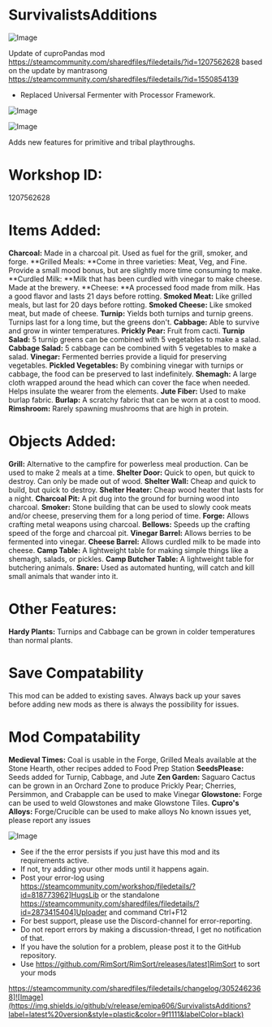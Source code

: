 # SurvivalistsAdditions

![Image](https://i.imgur.com/buuPQel.png)

Update of cuproPandas mod https://steamcommunity.com/sharedfiles/filedetails/?id=1207562628
based on the update by mantrasong https://steamcommunity.com/sharedfiles/filedetails/?id=1550854139

- Replaced Universal Fermenter with Processor Framework.

![Image](https://i.imgur.com/pufA0kM.png)

	
![Image](https://i.imgur.com/Z4GOv8H.png)

Adds new features for primitive and tribal playthroughs.

# Workshop ID:

1207562628

# Items Added:

**Charcoal:** Made in a charcoal pit. Used as fuel for the grill, smoker, and forge.
**Grilled Meals: **Come in three varieties: Meat, Veg, and Fine. Provide a small mood bonus, but are slightly more time consuming to make.
**Curdled Milk: **Milk that has been curdled with vinegar to make cheese. Made at the brewery.
**Cheese: **A processed food made from milk. Has a good flavor and lasts 21 days before rotting.
**Smoked Meat:** Like grilled meals, but last for 20 days before rotting.
**Smoked Cheese:** Like smoked meat, but made of cheese.
**Turnip:** Yields both turnips and turnip greens. Turnips last for a long time, but the greens don't.
**Cabbage:** Able to survive and grow in winter temperatures.
**Prickly Pear:** Fruit from cacti.
**Turnip Salad:** 5 turnip greens can be combined with 5 vegetables to make a salad.
**Cabbage Salad:** 5 cabbage can be combined with 5 vegetables to make a salad.
**Vinegar:** Fermented berries provide a liquid for preserving vegetables.
**Pickled Vegetables:** By combining vinegar with turnips or cabbage, the food can be preserved to last indefinitely.
**Shemagh:** A large cloth wrapped around the head which can cover the face when needed. Helps insulate the wearer from the elements.
**Jute Fiber:** Used to make burlap fabric.
**Burlap:** A scratchy fabric that can be worn at a cost to mood.
**Rimshroom:** Rarely spawning mushrooms that are high in protein.

# Objects Added:

**Grill:** Alternative to the campfire for powerless meal production. Can be used to make 2 meals at a time.
**Shelter Door:** Quick to open, but quick to destroy. Can only be made out of wood.
**Shelter Wall:** Cheap and quick to build, but quick to destroy.
**Shelter Heater:** Cheap wood heater that lasts for a night.
**Charcoal Pit:** A pit dug into the ground for burning wood into charcoal.
**Smoker:** Stone building that can be used to slowly cook meats and/or cheese, preserving them for a long period of time.
**Forge:** Allows crafting metal weapons using charcoal.
**Bellows:** Speeds up the crafting speed of the forge and charcoal pit.
**Vinegar Barrel:** Allows berries to be fermented into vinegar.
**Cheese Barrel:** Allows curdled milk to be made into cheese.
**Camp Table:** A lightweight table for making simple things like a shemagh, salads, or pickles.
**Camp Butcher Table:** A lightweight table for butchering animals.
**Snare:** Used as automated hunting, will catch and kill small animals that wander into it.

# Other Features:

**Hardy Plants:** Turnips and Cabbage can be grown in colder temperatures than normal plants.



# Save Compatability

This mod can be added to existing saves.
Always back up your saves before adding new mods as there is always the possibility for issues.

# Mod Compatability

**Medieval Times:** Coal is usable in the Forge, Grilled Meals available at the Stone Hearth, other recipes added to Food Prep Station
**SeedsPlease:** Seeds added for Turnip, Cabbage, and Jute
**Zen Garden:** Saguaro Cactus can be grown in an Orchard Zone to produce Prickly Pear; Cherries, Persimmon, and Crabapple can be used to make Vinegar 
**Glowstone:** Forge can be used to weld Glowstones and make Glowstone Tiles.
**Cupro's Alloys:** Forge/Crucible can be used to make alloys
No known issues yet, please report any issues

![Image](https://i.imgur.com/PwoNOj4.png)



-  See if the the error persists if you just have this mod and its requirements active.
-  If not, try adding your other mods until it happens again.
-  Post your error-log using https://steamcommunity.com/workshop/filedetails/?id=818773962]HugsLib or the standalone https://steamcommunity.com/sharedfiles/filedetails/?id=2873415404]Uploader and command Ctrl+F12
-  For best support, please use the Discord-channel for error-reporting.
-  Do not report errors by making a discussion-thread, I get no notification of that.
-  If you have the solution for a problem, please post it to the GitHub repository.
-  Use https://github.com/RimSort/RimSort/releases/latest]RimSort to sort your mods



https://steamcommunity.com/sharedfiles/filedetails/changelog/3052462368]![Image](https://img.shields.io/github/v/release/emipa606/SurvivalistsAdditions?label=latest%20version&style=plastic&color=9f1111&labelColor=black)

